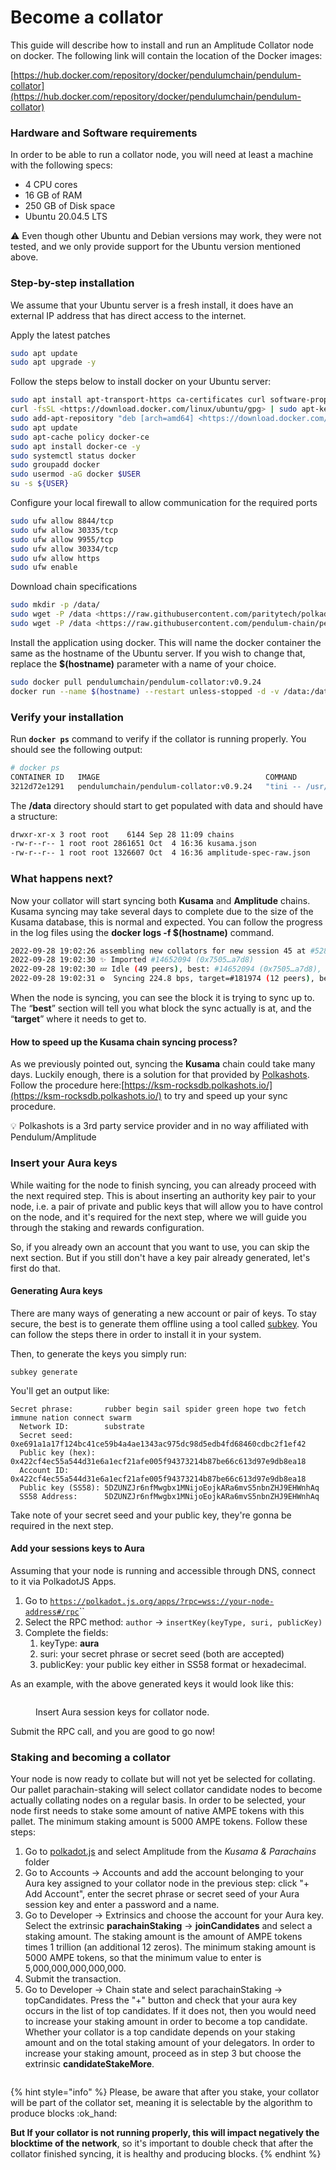 # Become a collator

This guide will describe how to install and run an Amplitude Collator node on docker. The following link will contain the location of the Docker images:

[https://hub.docker.com/repository/docker/pendulumchain/pendulum-collator](https://hub.docker.com/repository/docker/pendulumchain/pendulum-collator)

### Hardware and Software requirements

In order to be able to run a collator node, you will need at least a machine with the following specs:

* 4 CPU cores
* 16 GB of RAM
* 250 GB of Disk space
* Ubuntu 20.04.5 LTS

:warning: Even though other Ubuntu and Debian versions may work, they were not tested, and we only provide support for the Ubuntu version mentioned above.

### Step-by-step installation

We assume that your Ubuntu server is a fresh install, it does have an external IP address that has direct access to the internet.

Apply the latest patches

```bash
sudo apt update
sudo apt upgrade -y
```

Follow the steps below to install docker on your Ubuntu server:

```bash
sudo apt install apt-transport-https ca-certificates curl software-properties-common git binutils -y
curl -fsSL <https://download.docker.com/linux/ubuntu/gpg> | sudo apt-key add -
sudo add-apt-repository "deb [arch=amd64] <https://download.docker.com/linux/ubuntu> `lsb_release -cs` stable"
sudo apt update
sudo apt-cache policy docker-ce 
sudo apt install docker-ce -y
sudo systemctl status docker
sudo groupadd docker
sudo usermod -aG docker $USER
su -s ${USER}
```

Configure your local firewall to allow communication for the required ports

```bash
sudo ufw allow 8844/tcp
sudo ufw allow 30335/tcp
sudo ufw allow 9955/tcp
sudo ufw allow 30334/tcp
sudo ufw allow https
sudo ufw enable
```

Download chain specifications

```bash
sudo mkdir -p /data/
sudo wget -P /data <https://raw.githubusercontent.com/paritytech/polkadot/master/node/service/chain-specs/kusama.json>
sudo wget -P /data <https://raw.githubusercontent.com/pendulum-chain/pendulum/main/res/amplitude-spec-raw.json>
```

Install the application using docker. This will name the docker container the same as the hostname of the Ubuntu server. If you wish to change that, replace the **$(hostname)** parameter with a name of your choice.

```bash
sudo docker pull pendulumchain/pendulum-collator:v0.9.24
docker run --name $(hostname) --restart unless-stopped -d -v /data:/data -it -p 30335:30335 -p 9955:9955 -p 30334:30334 -p 8844:8844 pendulumchain/pendulum-collator:v0.9.24 --collator --allow-private-ipv4 --unsafe-ws-external --rpc-cors all --rpc-external --rpc-methods Unsafe --force-authoring --enable-offchain-indexing=TRUE --ws-port 8844 --ws-max-connections 200 --port 30335 --rpc-port 9955 --chain /data/amplitude-spec-raw.json --execution=wasm -- --port 30334 --chain /data/kusama.json --database=RocksDb --execution=wasm -d /data --unsafe-pruning --pruning=256
```

### Verify your installation

Run **`docker ps`** command to verify if the collator is running properly. You should see the following output:

```bash
# docker ps
CONTAINER ID   IMAGE                                     COMMAND                  CREATED          STATUS          PORTS                                                                                                                                                                   NAMES
3212d72e1291   pendulumchain/pendulum-collator:v0.9.24   "tini -- /usr/local/…"   10 minutes ago   Up 10 minutes   0.0.0.0:8844->8844/tcp, :::8844->8844/tcp, 0.0.0.0:9935->9935/tcp, :::9935->9935/tcp, 0.0.0.0:30334-30335->30334-30335/tcp, :::30334-30335->30334-30335/tcp, 9945/tcp   yourhostname
```

The **/data** directory should start to get populated with data and should have a structure:

```bash
drwxr-xr-x 3 root root    6144 Sep 28 11:09 chains
-rw-r--r-- 1 root root 2861651 Oct  4 16:36 kusama.json
-rw-r--r-- 1 root root 1326607 Oct  4 16:36 amplitude-spec-raw.json
```

### What happens next?

Now your collator will start syncing both **Kusama** and **Amplitude** chains. Kusama syncing may take several days to complete due to the size of the Kusama database, this is normal and expected. You can follow the progress in the log files using the **docker logs -f $(hostname)** command.

```bash
2022-09-28 19:02:26 assembling new collators for new session 45 at #52800
2022-09-28 19:02:30 ✨ Imported #14652094 (0x7505…a7d8)
2022-09-28 19:02:30 💤 Idle (49 peers), best: #14652094 (0x7505…a7d8), finalized #14652090 (0xbc43…9e95), ⬇ 488.0kiB/s ⬆ 425.0kiB/s
2022-09-28 19:02:31 ⚙️  Syncing 224.8 bps, target=#181974 (12 peers), best: #53857 (0x2f61…0009), finalized #0 (0xccea…1aaf), ⬇ 1.4MiB/s ⬆ 2.1kiB/s
```

When the node is syncing, you can see the block it is trying to sync up to. The “**best**” section will tell you what block the sync actually is at, and the “**target**” where it needs to get to.

#### How to speed up the Kusama chain syncing process?

As we previously pointed out, syncing the **Kusama** chain could take many days. Luckily enough, there is a solution for that provided by [Polkashots](https://polkashots.io/). Follow the procedure here:[https://ksm-rocksdb.polkashots.io/](https://ksm-rocksdb.polkashots.io/) to try and speed up your sync procedure.

💡 Polkashots is a 3rd party service provider and in no way affiliated with Pendulum/Amplitude

### Insert your Aura keys

While waiting for the node to finish syncing, you can already proceed with the next required step. This is about inserting an authority key pair to your node, i.e. a pair of private and public keys that will allow you to have control on the node, and it's required for the next step, where we will guide you through the staking and rewards configuration.

So, if you already own an account that you want to use, you can skip the next section. But if you still don't have a key pair already generated, let's first do that.

#### Generating Aura keys

There are many ways of generating a new account or pair of keys. To stay secure, the best is to generate them offline using a tool called [subkey](https://docs.substrate.io/reference/command-line-tools/subkey/). You can follow the steps there in order to install it in your system.

Then, to generate the keys you simply run:

```
subkey generate
```

You'll get an output like:

```
Secret phrase:       rubber begin sail spider green hope two fetch immune nation connect swarm
  Network ID:        substrate
  Secret seed:       0xe691a1a17f124bc41ce59b4a4ae1343ac975dc98d5edb4fd68460cdbc2f1ef42
  Public key (hex):  0x422cf4ec55a544d31e6a1ecf21afe005f94373214b87be66c613d97e9db8ea18
  Account ID:        0x422cf4ec55a544d31e6a1ecf21afe005f94373214b87be66c613d97e9db8ea18
  Public key (SS58): 5DZUNZJr6nfMwgbx1MNijoEojkARa6mvS5nbnZHJ9EHWnhAq
  SS58 Address:      5DZUNZJr6nfMwgbx1MNijoEojkARa6mvS5nbnZHJ9EHWnhAq

```

Take note of your secret seed and your public key, they're gonna be required in the next step.

#### Add your sessions keys to Aura

Assuming that your node is running and accessible through DNS, connect to it via PolkadotJS Apps.

1. Go to [`https://polkadot.js.org/apps/?rpc=wss://your-node-address#/rpc`](https://polkadot.js.org/apps/?rpc=wss://rpc.pendulumchain.tech)``
2. Select the RPC method: `author` -> `insertKey(keyType, suri, publicKey)` &#x20;
3. Complete the fields:
   1. keyType: **aura**
   2. suri: your secret phrase or secret seed (both are accepted)
   3. publicKey: your public key either in SS58 format or hexadecimal.

As an example, with the above generated keys it would look like this:&#x20;

<figure><img src="../../.gitbook/assets/Screenshot from 2022-10-20 12-40-28.png" alt=""><figcaption><p>Insert Aura session keys for collator node.</p></figcaption></figure>

Submit the RPC call, and you are good to go now!

### Staking and becoming a collator

Your node is now ready to collate but will not yet be selected for collating. Our pallet parachain-staking will select collator candidate nodes to become actually collating nodes on a regular basis. In order to be selected, your node first needs to stake some amount of native AMPE tokens with this pallet. The minimum staking amount is 5000 AMPE tokens. Follow these steps:

1. Go to [polkadot.js](https://polkadot.js.org/apps) and select Amplitude from the _Kusama & Parachains_ folder
2. Go to Accounts -> Accounts and add the account belonging to your Aura key assigned to your collator node in the previous step: click "+ Add Account", enter the secret phrase or secret seed of your Aura session key and enter a password and a name.
3. Go to Developer -> Extrinsics and choose the account for your Aura key. Select the extrinsic **parachainStaking** -> **joinCandidates** and select a staking amount. The staking amount is the amount of AMPE tokens times 1 trillion (an additional 12 zeros). The minimum staking amount is 5000 AMPE tokens, so that the minimum value to enter is 5,000,000,000,000,000.
4. Submit the transaction.
5. Go to Developer -> Chain state and select parachainStaking -> topCandidates. Press the "+" button and check that your aura key occurs in the list of top candidates. If it does not, then you would need to increase your staking amount in order to become a top candidate. Whether your collator is a top candidate depends on your staking amount and on the total staking amount of your delegators. In order to increase your staking amount, proceed as in step 3 but choose the extrinsic **candidateStakeMore**.

<figure><img src="../../.gitbook/assets/Screen Shot 2022-10-20 at 14.06.01.png" alt=""><figcaption></figcaption></figure>

{% hint style="info" %}
Please, be aware that after you stake, your collator will be part of the collator set, meaning it is selectable by the algorithm to produce blocks :ok\_hand:

**But If your collator is not running properly, this will impact negatively the blocktime of the network**, so it's important to double check that after the collator finished syncing, it is healthy and producing blocks.
{% endhint %}

